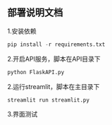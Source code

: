## 部署说明文档

1.安装依赖

```python
pip install -r requirements.txt
```

2.开启API服务，脚本在API目录下

```python
python FlaskAPI.py
```

2.运行streamlit，脚本在主目录下

```
streamlit run streamlit.py
```

3.界面测试